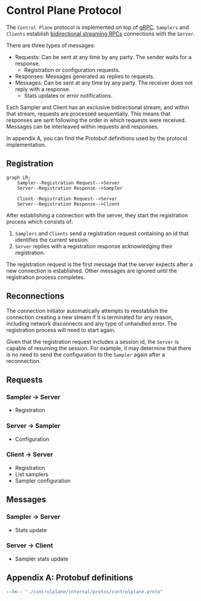 # Control Plane Protocol

The `Control Plane` protocol is implemented on top of [gRPC](https://grpc.io/). `Samplers` and `Clients` establish [bidirectional streaming RPCs](https://grpc.io/docs/what-is-grpc/core-concepts/#bidirectional-streaming-rpc) connections with the `Server`.

There are three types of messages:

* Requests: Can be sent at any time by any party. The sender waits for a response.
    * Registration or configuration requests.
* Responses: Messages generated as replies to requests.
* Messages: Can be sent at any time by any party. The receiver does not reply with a response.
    * Stats updates or error notifications.

Each Sampler and Client has an exclusive bidirectional stream, and within that stream, requests are processed sequentially. This means that responses are sent following the order in which requests were received. Messages can be interleaved within requests and responses.

In appendix A, you can find the Protobuf definitions used by the protocol implementation.

## Registration

```mermaid
graph LR;
    Sampler--Registration Request-->Server
    Server--Registration Response-->Sampler

    Client--Registration Request-->Server
    Server--Registration Response-->Client
```

After establishing a connection with the server, they start the registration process which consists of:

1. `Samplers` and `Clients` send a registration request containing an id that identifies the current session.
2. `Server` replies with a registration response acknowledging their registration.

The registration request is the first message that the server expects after a new connection is established. Other messages are ignored until the registration process completes.


## Reconnections

The connection initiator automatically attempts to reestablish the connection creating a new stream if it is terminated for any reason, including network disconnects and any type of unhandled error. The registration process will need to start again. 

Given that the registration request includes a session id, the `Server` is capable of resuming the session. For example, it may determine that there is no need to send the configuration to the `Sampler` again after a reconnection.

## Requests

### Sampler -> Server

* Registration

### Server -> Sampler

* Configuration

### Client -> Server

* Registration
* List samplers
* Sampler configuration

## Messages

### Sampler -> Server

* Stats update

### Server -> Client

* Sampler stats update

## Appendix A: Protobuf definitions

``` protobuf
--8<-- "./controlplane/internal/protos/controlplane.proto"
```